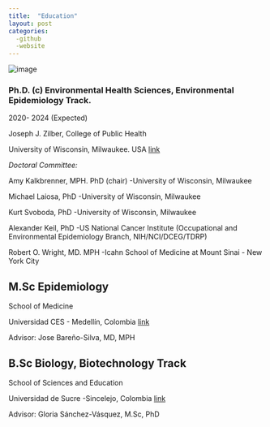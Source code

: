 ```yaml
---
title:  "Education"
layout: post
categories: 
  -github
  -website
---
```


![image](https://github.com/victorflorez/victorflorez.github.io/assets/100101223/fce0873b-e686-48cf-a337-da772af6152e)


### Ph.D. (c) Environmental Health Sciences, Environmental Epidemiology Track.  
2020-  2024  (Expected)

Joseph J. Zilber, College of Public Health

University of Wisconsin, Milwaukee. USA [link](https://www.uwm.edu)

*Doctoral Committee:* 

Amy Kalkbrenner, MPH. PhD (chair) -University of Wisconsin, Milwaukee

Michael Laiosa, PhD -University of Wisconsin, Milwaukee

Kurt Svoboda, PhD -University of Wisconsin, Milwaukee

Alexander Keil, PhD -US National Cancer Institute (Occupational and Environmental Epidemiology Branch, NIH/NCI/DCEG/TDRP)

Robert O. Wright, MD. MPH -Icahn School of Medicine at Mount Sinai - New York City


## M.Sc Epidemiology

School of Medicine

Universidad CES - Medellín, Colombia [link](https://www.ces.edu.co)

Advisor: Jose Bareño-Silva, MD, MPH


## B.Sc Biology, Biotechnology Track

School of Sciences and Education

Universidad de Sucre -Sincelejo, Colombia [link](https://www.unisucre.edu.co)

Advisor: Gloria Sánchez-Vásquez, M.Sc, PhD
